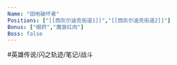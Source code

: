 ```yaml
---
Name: "田地破坏者"
Positions: ["[[西凯尔迪克街道1]]","[[西凯尔迪克街道2]]"]
Bonus: ["眼药","魔兽红肉"]
Boss: false
---
```


#英雄传说/闪之轨迹/笔记/战斗